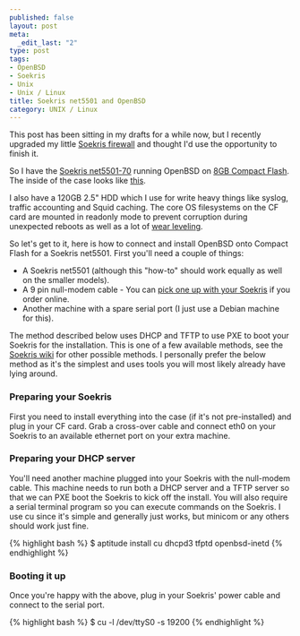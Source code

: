 ```yaml
--- 
published: false
layout: post
meta: 
  _edit_last: "2"
type: post
tags: 
- OpenBSD
- Soekris
- Unix
- Unix / Linux
title: Soekris net5501 and OpenBSD
category: UNIX / Linux
---
```

This post has been sitting in my drafts for a while now, but I recently
upgraded my little [Soekris firewall](http://soekris.com/products/net5501.html)
and thought I'd use the opportunity to finish it.

So I have the [Soekris net5501-70](http://soekris.com/products/net5501.html)
running OpenBSD on [8GB Compact Flash](http://soekris.com/products/accessories/sandisk-8gb.html).
The inside of the case looks like <a href="/wp-content/uploads/2012/04/soekris-net5501-1024x685.jpg" rel="lightbox">this</a>.

I also have a 120GB 2.5" HDD which I use for write heavy things like syslog,
traffic accounting and Squid caching. The core OS filesystems on the CF card
are mounted in readonly mode to prevent corruption during unexpected reboots
as well as a lot of [wear leveling](http://en.wikipedia.org/wiki/Wear_leveling).

So let's get to it, here is how to connect and install OpenBSD onto Compact
Flash for a Soekris net5501. First you'll need a couple of things:

 * A Soekris net5501 (although this "how-to" should work equally as well on the smaller models).
 * A 9 pin null-modem cable - You can
   [pick one up with your Soekris](http://soekris.com/products/accessories/null-modem-cable-6-ft.html)
   if you order online.
 * Another machine with a spare serial port (I just use a Debian machine for this).

The method described below uses DHCP and TFTP to use PXE to boot your Soekris
for the installation. This is one of a few available methods, see the
[Soekris wiki](http://wiki.soekris.info) for other possible methods. I
personally prefer the below method as it's the simplest and uses tools you will
most likely already have lying around.

### Preparing your Soekris

First you need to install everything into the case (if it's not pre-installed)
and plug in your CF card. Grab a cross-over cable and connect eth0 on your
Soekris to an available ethernet port on your extra machine.

### Preparing your DHCP server

You'll need another machine plugged into your Soekris with the null-modem
cable. This machine needs to run both a DHCP server and a TFTP server so that
we can PXE boot the Soekris to kick off the install. You will also require a
serial terminal program so you can execute commands on the Soekris. I use cu
since it's simple and generally just works, but minicom or any others should
work just fine.

{% highlight bash %}
$ aptitude install cu dhcpd3 tfptd openbsd-inetd
{% endhighlight %}

### Booting it up

Once you're happy with the above, plug in your Soekris' power cable and connect
to the serial port.

{% highlight bash %}
$ cu -l /dev/ttyS0 -s 19200
{% endhighlight %}
